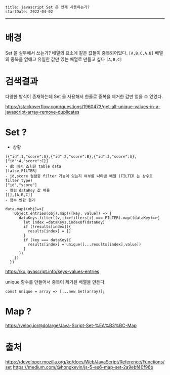 ```
title: javascript Set 은 언제 사용하는가?
startDate: 2022-04-02
```
--- 

# 배경

Set 을 실무에서 쓰는가?
배열의 요소에 같은 값들이 중복되어있다.
`[A,B,C,A,B]`
배열의 중복을 없애고 유일한 값만 있는 배열로 만들고 싶다
`[A,B,C]`

# 검색결과
다양한 방식이 존재하는데
Set 을 사용해서 한줄로 중복을 제거한 값만 얻을 수 있었다.


https://stackoverflow.com/questions/1960473/get-all-unique-values-in-a-javascript-array-remove-duplicates

# Set ?
 - 상황
 ```
[{"id":1,"score":A},{"id":2,"score":B},{"id":3,"score":A},{"id":4,"score":C}]
- db 에서 조회한 table data
[false,FILTER]
- id,score 컬럼중 filter 기능이 있는지 여부를 나타낸 배열 (FILTER 는 상수로 filter type)
["id","score"]
- 컬럼 dataKey 값 배욜
[[],[A,B,C]]
- 함수 반환 결과
``` 

```
data.map((obj)=>{
    Object.entries(obj).map(([key, value]) => {
      dataKeys.filter((v,i)=>filters[i] === FILTER).map((dataKey)=>{
        let index =dataKeys.indexOf(dataKey)
        if (!results[index]){
          results[index] = []
        }
        if (key === dataKey){
          results[index] = unique([...results[index],value])
        }
      })
    })
  })
```
https://ko.javascript.info/keys-values-entries

unique 함수를 만들어서 중복이 제거된 배열을 만든다.
```
const unique = array => [...new Set(array)];
```

# Map ?

https://velog.io/@dolarge/Java-Script-Set-%EA%B3%BC-Map


# 출처

https://developer.mozilla.org/ko/docs/Web/JavaScript/Reference/Functions/set
https://medium.com/@hongkevin/js-5-es6-map-set-2a9ebf40f96b


